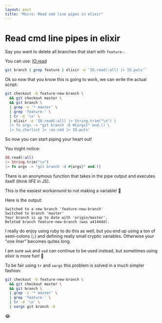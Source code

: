 ```yaml
---
layout: post
title: "Micro: Read cmd line pipes in elixir"
---
```


# Read cmd line pipes in elixir

Say you want to delete all branches that start with `feature-`.

You can use: [IO.read](https://hexdocs.pm/elixir/IO.html#read/2)

```bash
git branch | grep feature | elixir -e 'IO.read(:all) |> IO.puts'`
```

Ok so now that you know this is going to work, we can write the actual script:

```bash
git checkout -b feature-new-branch \
  && git checkout master \
  && git branch \
  | grep -v '* master' \
  | grep 'feature-' \
  | tr -d '\n' \
  | elixir -e 'IO.read(:all) |> String.trim("\n") \
  |> fn args -> "git branch -D #{args}" end.() \
  |> to_charlist |> :os.cmd |> IO.puts'
```

So now you can start piping your heart out!

You might notice:

```elixir
IO.read(:all)
|> String.trim("\n")
|> fn args -> "git branch -d #{args}" end.()
```

There is an anonymous function that takes in the pipe output and executes itself (think IIFE in JS).

This is the easiest workaround to not making a variable! :pray:

Here is the output:

```shell
Switched to a new branch 'feature-new-branch'
Switched to branch 'master'
Your branch is up to date with 'origin/master'.
Deleted branch feature-new-branch (was a4144dd).
```

I really do enjoy using ruby to do this as well, but you end up using a ton of semi-colons (`;`) and defining really small cryptic variables.
Otherwise your "_one liner_" becomes quites long.

I am sure `awk` and `sed` can continue to be used instead, but sometimes using elixir is more fun! :tada:

To be fair using `tr` and `xargs` this problem is solved in a much simpler fashion:

```bash
git checkout -b feature-new-branch \
  && git checkout master \
  && git branch \
  | grep -v '* master' \
  | grep 'feature-' \
  | tr -d '\n' \
  | xargs git branch -D
```

:joy:
